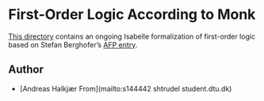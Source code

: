 # First-Order Logic According to Monk #

[This directory](https://bitbucket.org/isafol/isafol/src/master/FOL_Berghofer/) contains an ongoing Isabelle formalization
of first-order logic based on Stefan Berghofer’s [AFP entry](https://www.isa-afp.org/entries/FOL_Fitting.shtml).

## Author ##

* [Andreas Halkjær From](mailto:s144442 shtrudel student.dtu.dk)